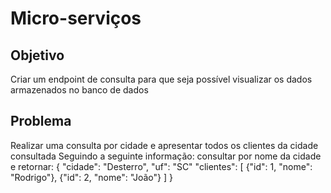 # Micro-serviços
## Objetivo
Criar um endpoint de consulta para que seja possível visualizar os dados
armazenados no banco de dados

## Problema
Realizar uma consulta por cidade e apresentar todos os clientes da cidade consultada
Seguindo a seguinte informação: consultar por nome da cidade e retornar:
{
"cidade": "Desterro",
"uf": "SC"
"clientes": [
  {"id": 1, "nome": "Rodrigo"},
  {"id": 2, "nome": "João"}
]
}
